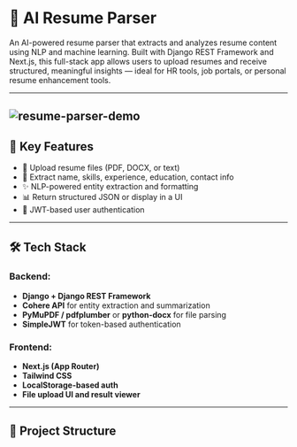 # 📄 AI Resume Parser

An AI-powered resume parser that extracts and analyzes resume content using NLP and machine learning. Built with Django REST Framework and Next.js, this full-stack app allows users to upload resumes and receive structured, meaningful insights — ideal for HR tools, job portals, or personal resume enhancement tools.

---
![resume-parser-demo](demo) 
---
## 🧠 Key Features

- 📝 Upload resume files (PDF, DOCX, or text)
- 🤖 Extract name, skills, experience, education, contact info
- ✨ NLP-powered entity extraction and formatting
- 📊 Return structured JSON or display in a UI
- 🔐 JWT-based user authentication

---

## 🛠️ Tech Stack

### Backend:
- **Django + Django REST Framework**
- **Cohere API** for entity extraction and summarization
- **PyMuPDF / pdfplumber** or **python-docx** for file parsing
- **SimpleJWT** for token-based authentication

### Frontend:
- **Next.js (App Router)**
- **Tailwind CSS**
- **LocalStorage-based auth**
- **File upload UI and result viewer**

---

## 📂 Project Structure

